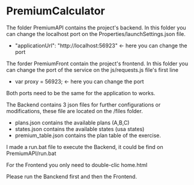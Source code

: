 # PremiumCalculator
 
The folder PremiumAPI contains the project's backend.
In this folder you can change the localhost port on the Properties/launchSettings.json file.
- "applicationUrl": "http://localhost:56923" <- here you can change the port

The forder PremiumFront contain the project's frontend.
In this folder you can change the port of the service on the js/requests.js file's first line
- var proxy = 56923; <- here you can change the port

Both ports need to be the same for the application to works.

The Backend contains 3 json files for further configurations or modifications, these file are located on the /files folder.

- plans.json contains the available plans (A,B,C)
- states.json contains the available states (usa states)
- premium_table.json contains the plan table of the exercise.

I made a run.bat file to execute the Backend, it could be find on PremiumAPI/run.bat

For the Frontend you only need to double-clic home.html

Please run the Banckend first and then the Frontend.
